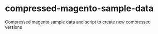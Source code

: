 # compressed-magento-sample-data
Compressed magento sample data and script to create new compressed versions
